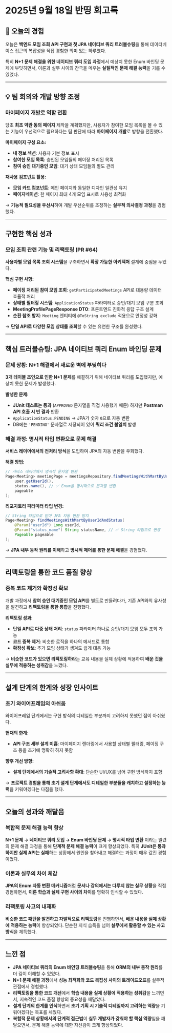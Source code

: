 # 2025년 9월 18일 반띵 회고록

## 📌 오늘의 경험

오늘은 **백엔드 모임 조회 API 구현과 첫 JPA 네이티브 쿼리 트러블슈팅**을 통해 
데이터베이스 접근의 복잡성을 직접 경험한 의미 있는 하루였다.

특히 **N+1 문제 해결을 위한 네이티브 쿼리 도입 과정**에서 예상치 못한 Enum 바인딩 문제에 부딪히면서,
이론과 실무 사이의 간극을 메우는 **실질적인 문제 해결 능력**을 기를 수 있었다.

---

## 💡 팀 회의와 개발 방향 조정

### 마이페이지 개발로 역할 전환

당초 **최초 약관 동의 페이지** 제작을 계획했지만, 사용자가 참여한 모임 목록을 
볼 수 있는 기능이 우선적으로 필요하다는 팀 판단에 따라 **마이페이지 개발**로 방향을 전환했다.

**마이페이지 구성 요소:**
* **내 정보 섹션**: 사용자 기본 정보 표시
* **참여한 모임 목록**: 승인된 모임들의 페이징 처리된 목록
* **참여 승인 대기중인 모임**: 대기 상태 모임들의 별도 관리

**재사용 컴포넌트 활용:**
* **모임 카드 컴포넌트**: 메인 페이지와 동일한 디자인 일관성 유지
* **페이지네이션**: 한 페이지 최대 4개 모임 표시로 사용성 최적화

→ **기능적 필요성을 우선시**하여 개발 우선순위를 조정하는 **실무적 의사결정 과정**을 경험했다.

---

## 구현한 핵심 성과

### 모임 조회 관련 기능 및 리팩토링 (PR #64)

**사용자별 모임 목록 조회 시스템**을 구축하면서 **확장 가능한 아키텍처** 설계에 중점을 두었다.

**핵심 구현 사항:**
* **페이징 처리된 참여 모임 조회**: `getParticipatedMeetings` API로 대용량 데이터 효율적 처리
* **상태별 필터링 시스템**: `ApplicationStatus` 파라미터로 승인/대기 모임 구분 조회
* **MeetingProfilePageResponse DTO**: 프론트엔드 친화적 응답 구조 설계
* **순환 참조 방지**: `Meeting` 엔티티에 `@ToString exclude` 적용으로 안정성 강화

→ **단일 API로 다양한 모임 상태를 조회**할 수 있는 유연한 구조를 완성했다.

---

## 핵심 트러블슈팅: JPA 네이티브 쿼리 Enum 바인딩 문제

### 문제 상황: N+1 해결에서 새로운 벽에 부딪히다

**3개 테이블 조인으로 인한 N+1 문제**를 해결하기 위해 네이티브 쿼리를 도입했지만, 예상치 못한 문제가 발생했다.

**발생한 문제:**
* **JUnit 테스트는 통과** (`APPROVED` 문자열을 직접 사용했기 때문) 하지만 
  **Postman API 호출 시 빈 결과** 반환
* `ApplicationStatus.PENDING` → JPA가 숫자 `0`으로 자동 변환
* DB에는 `'PENDING'` 문자열로 저장되어 있어 **쿼리 조건 불일치** 발생

### 해결 과정: 명시적 타입 변환으로 문제 해결

**서비스 레이어에서의 전처리 방식**을 도입하여 JPA의 자동 변환을 우회했다.

**해결 방법:**
```java
// 서비스 레이어에서 명시적 문자열 변환
Page<Meeting> meetingPage = meetingsRepository.findMeetingsWithMartByUserIdAndStatus(
    user.getUserId(),
    status.name(), // ✅ Enum을 명시적으로 문자열 변환
    pageable
);
```

**리포지토리 파라미터 타입 변경:**
```java
// String 타입으로 받아 JPA 자동 변환 방지
Page<Meeting> findMeetingsWithMartByUserIdAndStatus(
    @Param("userId") Long userId,
    @Param("status_name") String statusName, // ✅ String 타입으로 변경
    Pageable pageable
);
```

→ **JPA 내부 동작 원리를 이해**하고 **명시적 제어를 통한 문제 해결**을 경험했다.

---

## 리팩토링을 통한 코드 품질 향상

### 중복 코드 제거와 확장성 확보

개발 과정에서 **참여 승인 대기중인 모임 API**를 별도로 만들려다가, 
기존 API와의 유사성을 발견하고 **리팩토링을 통한 통합**을 진행했다.

**리팩토링 성과:**
* **단일 API로 다중 상태 처리**: `status` 파라미터 하나로 승인/대기 모임 모두 조회 가능
* **코드 중복 제거**: 비슷한 로직을 하나의 메서드로 통합
* **확장성 확보**: 추가 모임 상태가 생겨도 쉽게 대응 가능

→ **비슷한 코드가 있으면 리팩토링하라**는 교육 내용을 
실제 상황에 적용하여 **배운 것을 실무에 적용하는 성취감**을 느꼈다.

---

## 설계 단계의 한계와 성장 인사이트

### 초기 와이어프레임의 아쉬움

와이어프레임 단계에서는 구현 방식의 디테일한 부분까지 고려하지 못했던 점이 아쉬웠다.

**현재의 한계:**
* **API 구조 세부 설계 미흡**: 마이페이지 렌더링에서 사용할 
  상태별 필터링, 페이징 구조 등을 초기에 명확히 하지 못함

**향후 개선 방향:**
* **설계 단계에서의 기술적 고려사항 확대**: 단순한 UI/UX를 넘어 구현 방식까지 포함

→ **프로젝트 경험을 통해 초기 설계 단계에서도 디테일한 부분들을 캐치하고 설정하는 능력**을 키워야겠다는 다짐을 했다.

---

## 오늘의 성과와 깨달음

### 복합적 문제 해결 능력 향상

**N+1 문제 → 네이티브 쿼리 도입 → Enum 바인딩 문제 → 명시적 타입 변환** 이라는 일련의 문제 해결 과정을 통해 **단계적 문제 해결 능력**이 크게 향상되었다.
특히 **JUnit은 통과하지만 실제 API는 실패**하는 상황에서 원인을 찾아내고 해결하는 과정이 매우 값진 경험이었다.

### 이론과 실무의 차이 체감

**JPA의 Enum 자동 변환 메커니즘**처럼 **문서나 강의에서는 다루지 않는 실무 상황**을 직접 경험하면서, **이론 학습과 실제 구현 사이의 차이**를 명확히 인식할 수 있었다.

### 리팩토링 사고의 내재화

**비슷한 코드 패턴을 발견하고 자발적으로 리팩토링**을 진행하면서, **배운 내용을 실제 상황에 적용하는 능력**이 향상되었다.
단순한 지식 습득을 넘어 **실무에서 활용할 수 있는 사고방식**을 체득했다.

---

## 느낀 점

* **JPA 네이티브 쿼리의 Enum 바인딩 트러블슈팅**을 통해 **ORM의 내부 동작 원리**를 더 깊이 이해할 수 있었다.
* **N+1 문제 해결 과정**에서 **성능 최적화와 코드 복잡성 사이의 트레이드오프**를 실무적 관점에서 경험했다.
* **리팩토링을 통한 코드 개선**에서 **학습 내용을 실제 상황에 적용하는 성취감**을 느끼면서, 지속적인 코드 품질 향상의 중요성을 깨달았다.
* **설계 단계의 한계를 인식**하면서 **초기 기획 시 기술적 디테일까지 고려하는 역량**을 기워야겠다는 목표를 세웠다.
* **복합적 문제 상황에서의 단계적 접근법**이 **실무 개발자가 갖춰야 할 핵심 역량**임을 깨달으면서, 문제 해결 능력에 대한 자신감이 크게 향상되었다.
